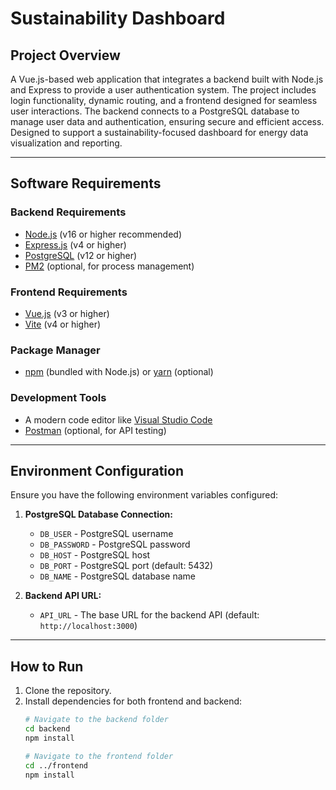 # Sustainability Dashboard

## **Project Overview**
A Vue.js-based web application that integrates a backend built with Node.js and Express to provide a user authentication system. The project includes login functionality, dynamic routing, and a frontend designed for seamless user interactions. The backend connects to a PostgreSQL database to manage user data and authentication, ensuring secure and efficient access. Designed to support a sustainability-focused dashboard for energy data visualization and reporting.

---

## **Software Requirements**

### **Backend Requirements**
- [Node.js](https://nodejs.org/) (v16 or higher recommended)
- [Express.js](https://expressjs.com/) (v4 or higher)
- [PostgreSQL](https://www.postgresql.org/) (v12 or higher)
- [PM2](https://pm2.keymetrics.io/) (optional, for process management)

### **Frontend Requirements**
- [Vue.js](https://vuejs.org/) (v3 or higher)
- [Vite](https://vitejs.dev/) (v4 or higher)

### **Package Manager**
- [npm](https://www.npmjs.com/) (bundled with Node.js) or [yarn](https://yarnpkg.com/) (optional)

### **Development Tools**
- A modern code editor like [Visual Studio Code](https://code.visualstudio.com/)
- [Postman](https://www.postman.com/) (optional, for API testing) 

---

## **Environment Configuration**
Ensure you have the following environment variables configured:

1. **PostgreSQL Database Connection:**
   - `DB_USER` - PostgreSQL username
   - `DB_PASSWORD` - PostgreSQL password
   - `DB_HOST` - PostgreSQL host
   - `DB_PORT` - PostgreSQL port (default: 5432)
   - `DB_NAME` - PostgreSQL database name

2. **Backend API URL:**
   - `API_URL` - The base URL for the backend API (default: `http://localhost:3000`)

---

## **How to Run**
1. Clone the repository.
2. Install dependencies for both frontend and backend:
   ```bash
   # Navigate to the backend folder
   cd backend
   npm install

   # Navigate to the frontend folder
   cd ../frontend
   npm install
